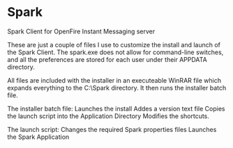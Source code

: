 # Spark
Spark Client for OpenFire Instant Messaging server

These are just a couple of files I use to customize the install and launch of the Spark Client.
The spark.exe does not allow for command-line switches, and all the preferences are stored for each user under their APPDATA directory.

All files are included with the installer in an executeable WinRAR file which expands everything to the C:\Spark directory.  It then runs the installer batch file.

The installer batch file:
  Launches the install
  Addes a version text file
  Copies the launch script into the Application Directory
  Modifies the shortcuts.

The launch script:
  Changes the required Spark properties files
  Launches the Spark Application
